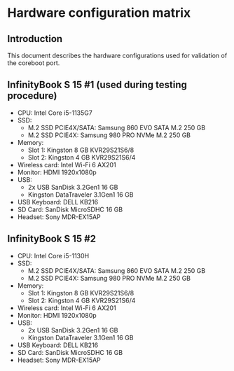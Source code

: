 # Hardware configuration matrix

## Introduction

This document describes the hardware configurations used for validation of the
coreboot port.

## InfinityBook S 15 #1 (used during testing procedure)

- CPU: Intel Core i5-1135G7
- SSD:
  + M.2 SSD PCIE4X/SATA: Samsung 860 EVO SATA M.2 250 GB
  + M.2 SSD PCIE4X: Samsung 980 PRO NVMe M.2 250 GB
- Memory:
  + Slot 1: Kingston 8 GB KVR29S21S6/8
  + Slot 2: Kingston 4 GB KVR29S21S6/4
- Wireless card: Intel Wi-Fi 6 AX201
- Monitor: HDMI 1920x1080p
- USB:
  + 2x USB SanDisk 3.2Gen1 16 GB
  + Kingston DataTraveler 3.1Gen1 16 GB
- USB Keyboard: DELL KB216
- SD Card: SanDisk MicroSDHC 16 GB
- Headset: Sony MDR-EX15AP

## InfinityBook S 15 #2

- CPU: Intel Core i5-1130H
- SSD:
  + M.2 SSD PCIE4X/SATA: Samsung 860 EVO SATA M.2 250 GB
  + M.2 SSD PCIE4X: Samsung 980 PRO NVMe M.2 250 GB
- Memory:
  + Slot 1: Kingston 8 GB KVR29S21S6/8
  + Slot 2: Kingston 4 GB KVR29S21S6/4
- Wireless card: Intel Wi-Fi 6 AX201
- Monitor: HDMI 1920x1080p
- USB:
  + 2x USB SanDisk 3.2Gen1 16 GB
  + Kingston DataTraveler 3.1Gen1 16 GB
- USB Keyboard: DELL KB216
- SD Card: SanDisk MicroSDHC 16 GB
- Headset: Sony MDR-EX15AP
